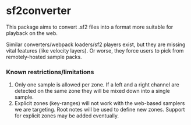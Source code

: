 # sf2converter

This package aims to convert .sf2 files into a format more suitable for playback on the web.

Similar converters/webpack loaders/sf2 players exist, but they are missing vital features (like velocity layers).
Or worse, they force users to pick from remotely-hosted sample packs.

### Known restrictions/limitations 
   1. Only one sample is allowed per zone. If a left and a right channel are 
     detected on the same zone they will be mixed down into a single sample.
  2. Explicit zones (key-ranges) will not work with the web-based samplers we are targeting.
     Root notes will be used to define new zones. Support for explicit zones may be added eventually.  
 
